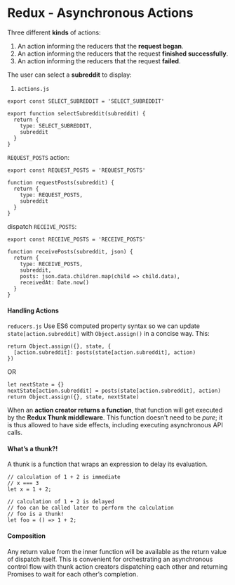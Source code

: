 # Redux - Asynchronous Actions

Three different **kinds** of actions:
1. An action informing the reducers that the **request began**.
2. An action informing the reducers that the request **finished successfully**.
3. An action informing the reducers that the request **failed**.

The user can select a **subreddit** to display:
1. `actions.js`
```
export const SELECT_SUBREDDIT = 'SELECT_SUBREDDIT'

export function selectSubreddit(subreddit) {
  return {
    type: SELECT_SUBREDDIT,
    subreddit
  }
}
```

`REQUEST_POSTS` action:
```
export const REQUEST_POSTS = 'REQUEST_POSTS'

function requestPosts(subreddit) {
  return {
    type: REQUEST_POSTS,
    subreddit
  }
}
```
dispatch `RECEIVE_POSTS`:
```
export const RECEIVE_POSTS = 'RECEIVE_POSTS'

function receivePosts(subreddit, json) {
  return {
    type: RECEIVE_POSTS,
    subreddit,
    posts: json.data.children.map(child => child.data),
    receivedAt: Date.now()
  }
}
```
#### Handling Actions

`reducers.js`
Use ES6 computed property syntax so we can update `state[action.subreddit]` with `Object.assign()` in a concise way. This:
```
return Object.assign({}, state, {
  [action.subreddit]: posts(state[action.subreddit], action)
})
```
OR
```
let nextState = {}
nextState[action.subreddit] = posts(state[action.subreddit], action)
return Object.assign({}, state, nextState)
```

When an **action creator returns a function**, that function will get executed by the **Redux Thunk middleware**. This function doesn't need to be *pure*; it is thus allowed to have side effects, including executing asynchronous API calls. 

#### What’s a thunk?!
A thunk is a function that wraps an expression to delay its evaluation.
```
// calculation of 1 + 2 is immediate
// x === 3
let x = 1 + 2;

// calculation of 1 + 2 is delayed
// foo can be called later to perform the calculation
// foo is a thunk!
let foo = () => 1 + 2;
```

#### Composition
Any return value from the inner function will be available as the return value of dispatch itself. This is convenient for orchestrating an asynchronous control flow with thunk action creators dispatching each other and returning Promises to wait for each other’s completion.



